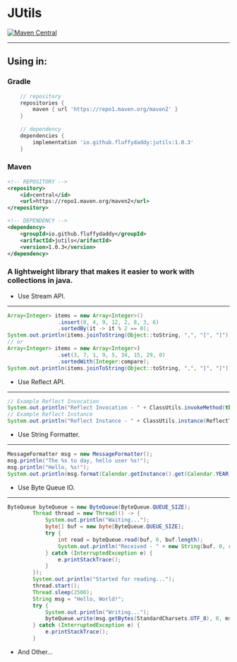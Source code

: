 # JUtils
[![Maven Central](https://img.shields.io/maven-central/v/io.github.fluffydaddy/jutils/1.0.3.svg?label=Maven%20Central&color=success)](https://search.maven.org/artifact/io.github.fluffydaddy/jutils/1.0.3)

***

## Using in:

### Gradle
``` groovy
    // repository
    repositories {
        maven { url 'https://repo1.maven.org/maven2' }
    }
    
    // dependency
    dependencies {
        implementation 'io.github.fluffydaddy:jutils:1.0.3'
    }
```
### Maven

``` xml
<!-- REPOSITORY -->
<repository>
    <id>central</id>
    <url>https://repo1.maven.org/maven2</url>
</repository>

<!-- DEPENDENCY -->
<dependency>
    <groupId>io.github.fluffydaddy</groupId>
    <arifactId>jutils</arifactId>
    <version>1.0.3</version>
</dependency>
```

### A lightweight library that makes it easier to work with collections in java.

* Use Stream API.

***

``` java
Array<Integer> items = new Array<Integer>()
                .insert(0, 4, 9, 12, 2, 8, 3, 6)
                .sortedBy(it -> it % 2 == 0);
System.out.println(items.joinToString(Object::toString, ",", "[", "]"));
// or
Array<Integer> items = new Array<Integer>)
                .set(3, 7, 1, 9, 5, 34, 15, 29, 0)
                .sortedWith(Integer:compare);
System.out.println(items.joinToString(Object::toString, ",", "[", "]"));
```
* Use Reflect API.
* * *
``` java
// Example Reflect Invocation
System.out.println("Reflect Invocation - " + ClassUtils.invokeMethod(this, ReflectTest.class, "toString"));
// Example Reflect Instance
System.out.println("Reflect Instance - " + ClassUtils.instance(ReflectTest.class).toString());
```
* Use String Formatter.
***
``` java
MessageFormatter msg = new MessageFormatter();
msg.println("The %s to day, hello user %s!");
msg.println("Hello, %s!");
System.out.println(msg.format(Calendar.getInstance().get(Calendar.YEAR), "You", "World"));
```
* Use Byte Queue IO.
***
``` java
ByteQueue byteQueue = new ByteQueue(ByteQueue.QUEUE_SIZE);
        Thread thread = new Thread(() -> {
            System.out.println("Waiting...");
            byte[] buf = new byte[ByteQueue.QUEUE_SIZE];
            try {
                int read = byteQueue.read(buf, 0, buf.length);
                System.out.println("Received - " + new String(buf, 0, read));
            } catch (InterruptedException e) {
                e.printStackTrace();
            }
        });
        System.out.println("Started for reading...");
        thread.start();
        Thread.sleep(2500);
        String msg = "Hello, World!";
        try {
            System.out.println("Writing...");
            byteQueue.write(msg.getBytes(StandardCharsets.UTF_8), 0, msg.length());
        } catch (InterruptedException e) {
            e.printStackTrace();
        }
```
* And Other...
